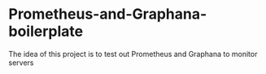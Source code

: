 # Prometheus-and-Graphana-boilerplate
The idea of this project is to test out Prometheus and Graphana to monitor servers
